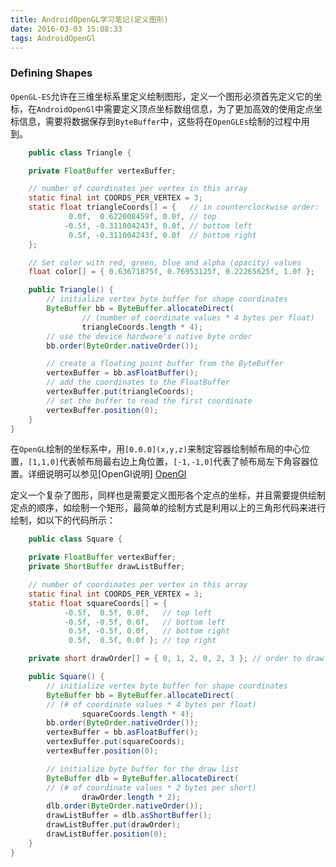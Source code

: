 ```yaml
---
title: AndroidOpenGL学习笔记(定义图形)
date: 2016-03-03 15:08:33
tags: AndroidOpenGl
---
```


### Defining Shapes  

`OpenGL-ES`允许在三维坐标系里定义绘制图形，定义一个图形必须首先定义它的坐标，在`AndroidOpenGl`中需要定义顶点坐标数组信息，为了更加高效的使用定点坐标信息，需要将数据保存到`ByteBuffer`中，这些将在`OpenGLEs`绘制的过程中用到。  

```java 
	public class Triangle {

    private FloatBuffer vertexBuffer;

    // number of coordinates per vertex in this array
    static final int COORDS_PER_VERTEX = 3;
    static float triangleCoords[] = {   // in counterclockwise order:
             0.0f,  0.622008459f, 0.0f, // top
            -0.5f, -0.311004243f, 0.0f, // bottom left
             0.5f, -0.311004243f, 0.0f  // bottom right
    };

    // Set color with red, green, blue and alpha (opacity) values
    float color[] = { 0.63671875f, 0.76953125f, 0.22265625f, 1.0f };

    public Triangle() {
        // initialize vertex byte buffer for shape coordinates
        ByteBuffer bb = ByteBuffer.allocateDirect(
                // (number of coordinate values * 4 bytes per float)
                triangleCoords.length * 4);
        // use the device hardware's native byte order
        bb.order(ByteOrder.nativeOrder());

        // create a floating point buffer from the ByteBuffer
        vertexBuffer = bb.asFloatBuffer();
        // add the coordinates to the FloatBuffer
        vertexBuffer.put(triangleCoords);
        // set the buffer to read the first coordinate
        vertexBuffer.position(0);
    }
}
```  
在`OpenGL`绘制的坐标系中，用`[0.0.0](x,y,z)`来制定容器绘制帧布局的中心位置，`[1,1,0]`代表帧布局最右边上角位置，`[-1,-1,0]`代表了帧布局左下角容器位置。详细说明可以参见[OpenGl说明] [OpenGl]  

定义一个复杂了图形，同样也是需要定义图形各个定点的坐标，并且需要提供绘制定点的顺序，如绘制一个矩形，最简单的绘制方式是利用以上的三角形代码来进行绘制，如以下的代码所示：  

```java
	public class Square {

    private FloatBuffer vertexBuffer;
    private ShortBuffer drawListBuffer;

    // number of coordinates per vertex in this array
    static final int COORDS_PER_VERTEX = 3;
    static float squareCoords[] = {
            -0.5f,  0.5f, 0.0f,   // top left
            -0.5f, -0.5f, 0.0f,   // bottom left
             0.5f, -0.5f, 0.0f,   // bottom right
             0.5f,  0.5f, 0.0f }; // top right

    private short drawOrder[] = { 0, 1, 2, 0, 2, 3 }; // order to draw vertices

    public Square() {
        // initialize vertex byte buffer for shape coordinates
        ByteBuffer bb = ByteBuffer.allocateDirect(
        // (# of coordinate values * 4 bytes per float)
                squareCoords.length * 4);
        bb.order(ByteOrder.nativeOrder());
        vertexBuffer = bb.asFloatBuffer();
        vertexBuffer.put(squareCoords);
        vertexBuffer.position(0);

        // initialize byte buffer for the draw list
        ByteBuffer dlb = ByteBuffer.allocateDirect(
        // (# of coordinate values * 2 bytes per short)
                drawOrder.length * 2);
        dlb.order(ByteOrder.nativeOrder());
        drawListBuffer = dlb.asShortBuffer();
        drawListBuffer.put(drawOrder);
        drawListBuffer.position(0);
    }
}
```




[OpenGl]:("http://developer.android.com/guide/topics/graphics/opengl.html#faces-winding")